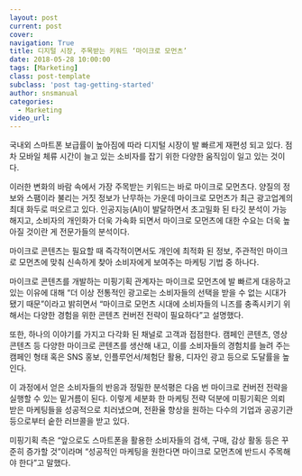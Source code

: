 ```yaml
---
layout: post
current: post
cover:  
navigation: True
title: 디지털 시장, 주목받는 키워드 ‘마이크로 모먼츠’
date: 2018-05-28 10:00:00
tags: [Marketing]
class: post-template
subclass: 'post tag-getting-started'
author: snsmanual
categories:
  - Marketing
video_url: 
---
```




국내외 스마트폰 보급률이 높아짐에 따라 디지털 시장이 발 빠르게 재편성 되고 있다.
점차 모바일 체류 시간이 늘고 있는 소비자를 잡기 위한 다양한 움직임이 일고 있는 것이다.

이러한 변화의 바람 속에서 가장 주목받는 키워드는 바로 마이크로 모먼츠다.
양질의 정보와 스팸이라 불리는 거짓 정보가 난무하는 가운데 마이크로 모먼츠가 최근 광고업계의 최대 화두로 떠오르고 있다.
인공지능(AI)이 발달하면서 초고밀화 된 타깃 분석이 가능해지고, 소비자의 개인화가 더욱 가속화 되면서 마이크로 모먼츠에 대한 수요는 더욱 높아질 것이란 게 전문가들의 분석이다.

마이크로 콘텐츠는 필요할 때 즉각적이면서도 개인에 최적화 된 정보, 주관적인 마이크로 모먼츠에 맞춰 신속하게 찾아 소비자에게 보여주는 마케팅 기법 중 하나다.

마이크로 콘텐츠를 개발하는 미핑기획 관계자는 마이크로 모먼츠에 발 빠르게 대응하고 있는 이유에 대해 “더 이상 전통적인 광고로는 소비자들의 선택을 받을 수 없는 시대가 됐기 때문”이라고 밝히면서 “마이크로 모먼츠 시대에 소비자들의 니즈를 충족시키기 위해서는 다양한 경험을 위한 콘텐츠 컨버전 전략이 필요하다”고 설명했다.

또한, 하나의 이야기를 가지고 다각화 된 채널로 고객과 접점한다.
캠페인 콘텐츠, 영상 콘텐츠 등 다양한 마이크로 콘텐츠를 생산해 내고, 이를 소비자들의 경험치를 늘려 주는 캠페인 형태 혹은 SNS 홍보, 인플루언서/체험단 활용, 디자인 광고 등으로 도달률을 높인다.

이 과정에서 얻은 소비자들의 반응과 정밀한 분석평은 다음 번 마이크로 컨버전 전략을 실행할 수 있는 밑거름이 된다.
이렇게 세분화 한 마케팅 전략 덕분에 미핑기획은 의뢰 받은 마케팅들을 성공적으로 치러냈으며, 전환율 향상을 원하는 다수의 기업과 공공기관 등으로부터 숱한 러브콜을 받고 있다.

미핑기획 측은 “앞으로도 스마트폰을 활용한 소비자들의 검색, 구매, 감상 활동 등은 꾸준히 증가할 것”이라며 “성공적인 마케팅을 원한다면 마이크로 모먼츠에 반드시 주목해야 한다”고 말했다.